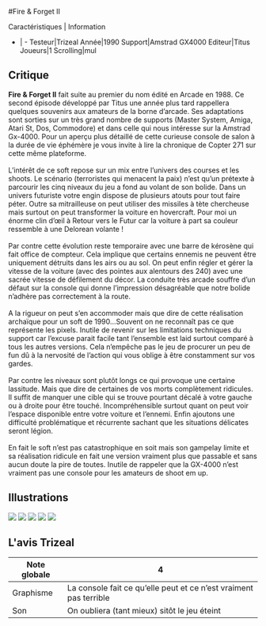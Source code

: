 #Fire & Forget II

Caractéristiques | Information
- | -
Testeur|Trizeal
Année|1990
Support|Amstrad GX4000
Editeur|Titus
Joueurs|1
Scrolling|mul

## Critique
<b>Fire & Forget II</b> fait suite au premier du nom édité en Arcade en 1988. Ce second épisode développé par Titus une année plus tard rappellera quelques souvenirs aux amateurs de la borne d’arcade. Ses adaptations sont sorties sur un très grand nombre de supports (Master System, Amiga, Atari St, Dos, Commodore) et dans celle qui nous intéresse sur la Amstrad Gx-4000. Pour un aperçu plus détaillé de cette curieuse console de salon à la durée de vie éphémère je vous invite à lire la chronique de Copter 271 sur cette même plateforme.<br/><br/>L’intérêt de ce soft repose sur un mix entre l’univers des courses et les shoots. Le scénario (terroristes qui menacent la paix) n’est qu’un prétexte à parcourir les cinq niveaux du jeu a fond au volant de son bolide. Dans un univers futuriste votre engin dispose de plusieurs atouts pour tout faire péter. Outre sa mitrailleuse on peut utiliser des missiles à tète chercheuse mais surtout on peut transformer la voiture en hovercraft. Pour moi un énorme clin d’œil à Retour vers le Futur car la voiture à part sa couleur ressemble à une Delorean volante !<br/><br/>Par contre cette évolution reste temporaire avec une barre de kérosène qui fait office de compteur. Cela implique que certains ennemis ne peuvent être uniquement détruits dans les airs ou au sol. On peut enfin régler et gérer la vitesse de la voiture (avec des pointes aux alentours des 240) avec une sacrée vitesse de défilement du décor. La conduite très arcade souffre d’un défaut sur la console qui donne l’impression désagréable que notre bolide n’adhère pas correctement à la route.<br/><br/>A la rigueur on peut s’en accommoder mais que dire de cette réalisation archaïque pour un soft de 1990…Souvent on ne reconnaît pas ce que représente les pixels. Inutile de revenir sur les limitations techniques du support car l’excuse parait facile tant l’ensemble est laid surtout comparé à tous les autres versions. Cela n’empêche pas le jeu de procurer un peu de fun dû à la nervosité de l’action qui vous oblige à être constamment sur vos gardes.<br/><br/>Par contre les niveaux sont plutôt longs ce qui provoque une certaine lassitude. Mais que dire de certaines de vos morts complètement ridicules. Il suffit de manquer une cible qui se trouve pourtant décalé à votre gauche ou à droite pour être touché. Incompréhensible surtout quant on peut voir l’espace disponible entre votre voiture et l’ennemi. Enfin ajoutons une difficulté problématique et récurrente sachant que les situations délicates seront légion.<br/><br/>En fait le soft n’est pas catastrophique en soit mais son gampelay limite et sa réalisation ridicule en fait une version vraiment plus que passable et sans aucun doute la pire de toutes. Inutile de rappeler que la GX-4000 n’est vraiment pas une console pour les amateurs de shoot em up.

## Illustrations
![](http://www.shmup.com/images/thumbs/img_fiche_1_1391.png)
![](http://www.shmup.com/images/thumbs/img_fiche_2_1391.png)
![](http://www.shmup.com/images/thumbs/img_fiche_3_1391.png)
![](http://www.shmup.com/images/thumbs/img_fiche_4_1391.png)
![](http://www.shmup.com/images/thumbs/)

## L'avis Trizeal
Note globale|4
-|-
Graphisme|La console fait ce qu’elle peut et ce n’est vraiment pas terrible
Son|On oubliera (tant mieux) sitôt le jeu éteint
